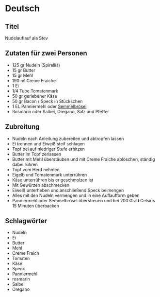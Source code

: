 # Deutsch

## Titel

Nudelauflauf ala Stev

## Zutaten für zwei Personen

* 125 gr Nudeln (Spirellis)
* 15 gr Butter
* 15 gr Mehl
* 190 ml Creme Fraiche
* 1 Ei
* 1/4 Tube Tomatenmark
* 50 gr geriebener Käse
* 50 gr Bacon / Speck in Stückschen
* 1 EL Panniermehl oder [Semmelbrösel](../fundamentals/87.md)
* Rosmarin oder Salbei, Oregano, Salz und Pfeffer

## Zubreitung

* Nudeln nach Anleitung zubereiten und abtropfen lassen
* Ei trennen und Eiweiß steif schlagen
* Topf bei auf niedriger Stufe erhitzen
* Butter im Topf zerlassen
* Butter mit Mehl überstäuben und mit Creme Fraiche ablöschen, ständig dabei rühren
* Topf vom Herd nehmen
* Eigelb und Tomatenmark unterrühren
* Käse unterrühren bis er geschmolzen ist
* Mit Gewürzen abschmecken
* Eiweiß unterheben und anschließend Speck beimengen
* Alles mit den Nudeln vermengen und in eine Auflaufform geben
* Panniermehl oder Semmelbrösel überstreuen und bei 200 Grad Celsius 15 Minuten überbacken

## Schlagwörter

* Nudeln
* Ei
* Butter
* Mehl
* Creme Fraich
* Tomaten
* Käse
* Speck
* Panniermehl
* rosmarin
* Salbei
* Oregano
